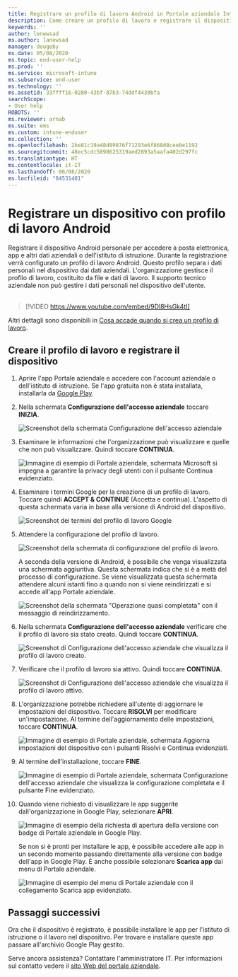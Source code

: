 ```yaml
---
title: Registrare un profilo di lavoro Android in Portale aziendale Intune | Microsoft Docs
description: Come creare un profilo di lavoro e registrare il dispositivo con Portale aziendale Intune.
keywords: ''
author: lenewsad
ms.author: lanewsad
manager: dougeby
ms.date: 05/08/2020
ms.topic: end-user-help
ms.prod: ''
ms.service: microsoft-intune
ms.subservice: end-user
ms.technology: ''
ms.assetid: 33ffff16-0280-43bf-87b3-74ddf4439bfa
searchScope:
- User help
ROBOTS: ''
ms.reviewer: arnab
ms.suite: ems
ms.custom: intune-enduser
ms.collection: ''
ms.openlocfilehash: 2be81c19a48d89876f71293e6f868d8cee0e1192
ms.sourcegitcommit: 48ec5cdc5898625319aed2893a5aafa402d297fc
ms.translationtype: HT
ms.contentlocale: it-IT
ms.lasthandoff: 06/08/2020
ms.locfileid: "84531401"
---
```

# <a name="enroll-device-with-android-work-profile"></a>Registrare un dispositivo con profilo di lavoro Android

Registrare il dispositivo Android personale per accedere a posta elettronica, app e altri dati aziendali o dell'istituto di istruzione. Durante la registrazione verrà configurato un profilo di lavoro Android. Questo profilo separa i dati personali nel dispositivo dai dati aziendali. L'organizzazione gestisce il profilo di lavoro, costituito da file e dati di lavoro. Il supporto tecnico aziendale non può gestire i dati personali nel dispositivo dell'utente.  
</br>
> [!VIDEO https://www.youtube.com/embed/9Dl8HsGk4tI]

Altri dettagli sono disponibili in [Cosa accade quando si crea un profilo di lavoro](what-happens-when-you-create-a-work-profile-android.md).

## <a name="create-work-profile-and-enroll-device"></a>Creare il profilo di lavoro e registrare il dispositivo

1. Aprire l'app Portale aziendale e accedere con l'account aziendale o dell'istituto di istruzione. Se l'app gratuita non è stata installata, installarla da [Google Play](https://play.google.com/store/apps/details?id=com.microsoft.windowsintune.companyportal).  

2. Nella schermata **Configurazione dell'accesso aziendale** toccare **INIZIA**.  

    ![Screenshot della schermata Configurazione dell'accesso aziendale](./media/access-setup-work-profile-1911.png)  

3. Esaminare le informazioni che l'organizzazione può visualizzare e quelle che non può visualizzare. Quindi toccare **CONTINUA**. 

    ![Immagine di esempio di Portale aziendale, schermata Microsoft si impegna a garantire la privacy degli utenti con il pulsante Continua evidenziato.](./media/android-privacy-screen-1911.png)  

4. Esaminare i termini Google per la creazione di un profilo di lavoro. Toccare quindi **ACCEPT & CONTINUE** (Accetta e continua). L'aspetto di questa schermata varia in base alla versione di Android del dispositivo. 

    ![Screenshot dei termini del profilo di lavoro Google](./media/android-wp-05-1908.png)  

5. Attendere la configurazione del profilo di lavoro.  

    ![Screenshot della schermata di configurazione del profilo di lavoro.](./media/android-wp-05a-1908.png)  

   A seconda della versione di Android, è possibile che venga visualizzata una schermata aggiuntiva. Questa schermata indica che si è a metà del processo di configurazione. Se viene visualizzata questa schermata attendere alcuni istanti fino a quando non si viene reindirizzati e si accede all'app Portale aziendale.  

    ![Screenshot della schermata "Operazione quasi completata" con il messaggio di reindirizzamento.](./media/android-wp-05b-1908.png)  

6. Nella schermata **Configurazione dell'accesso aziendale** verificare che il profilo di lavoro sia stato creato. Quindi toccare **CONTINUA**.  

    ![Screenshot di Configurazione dell'accesso aziendale che visualizza il profilo di lavoro creato.](./media/work-profile-complete-1911.png)  

7. Verificare che il profilo di lavoro sia attivo. Quindi toccare **CONTINUA**. 

    ![Screenshot di Configurazione dell'accesso aziendale che visualizza il profilo di lavoro attivo.](./media/work-profile-active-1911.png)  

8. L'organizzazione potrebbe richiedere all'utente di aggiornare le impostazioni del dispositivo. Toccare **RISOLVI** per modificare un'impostazione. Al termine dell'aggiornamento delle impostazioni, toccare **CONTINUA**.    

    ![Immagine di esempio di Portale aziendale, schermata Aggiorna impostazioni del dispositivo con i pulsanti Risolvi e Continua evidenziati.](./media/resolve-settings-1911.png) 


9. Al termine dell'installazione, toccare **FINE**.  

    ![Immagine di esempio di Portale aziendale, schermata Configurazione dell'accesso aziendale che visualizza la configurazione completata e il pulsante Fine evidenziato.](./media/work-profile-done-1911.png)  

10. Quando viene richiesto di visualizzare le app suggerite dall'organizzazione in Google Play, selezionare **APRI**. 

    ![Immagine di esempio della richiesta di apertura della versione con badge di Portale aziendale in Google Play.](./media/get-apps-banner-android-2005.png) 

    Se non si è pronti per installare le app, è possibile accedere alle app in un secondo momento passando direttamente alla versione con badge dell'app in Google Play. È anche possibile selezionare **Scarica app** dal menu di Portale aziendale.  

    ![Immagine di esempio del menu di Portale aziendale con il collegamento Scarica app evidenziato.](./media/updated-drawer-android-2005.png) 



## <a name="next-steps"></a>Passaggi successivi  

Ora che il dispositivo è registrato, è possibile installare le app per l'istituto di istruzione o il lavoro nel dispositivo. Per trovare e installare queste app passare all'archivio Google Play gestito. 

Serve ancora assistenza? Contattare l'amministratore IT. Per informazioni sul contatto vedere il [sito Web del portale aziendale](https://go.microsoft.com/fwlink/?linkid=2010980).
